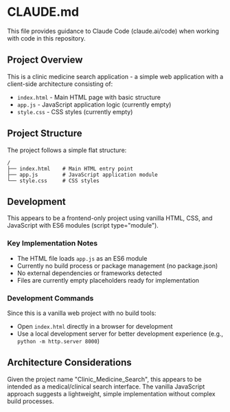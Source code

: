 # CLAUDE.md

This file provides guidance to Claude Code (claude.ai/code) when working with code in this repository.

## Project Overview

This is a clinic medicine search application - a simple web application with a client-side architecture consisting of:
- `index.html` - Main HTML page with basic structure
- `app.js` - JavaScript application logic (currently empty)
- `style.css` - CSS styles (currently empty)

## Project Structure

The project follows a simple flat structure:
```
/
├── index.html    # Main HTML entry point
├── app.js        # JavaScript application module
└── style.css     # CSS styles
```

## Development

This appears to be a frontend-only project using vanilla HTML, CSS, and JavaScript with ES6 modules (script type="module").

### Key Implementation Notes
- The HTML file loads `app.js` as an ES6 module
- Currently no build process or package management (no package.json)
- No external dependencies or frameworks detected
- Files are currently empty placeholders ready for implementation

### Development Commands
Since this is a vanilla web project with no build tools:
- Open `index.html` directly in a browser for development
- Use a local development server for better development experience (e.g., `python -m http.server 8000`)

## Architecture Considerations

Given the project name "Clinic_Medicine_Search", this appears to be intended as a medical/clinical search interface. The vanilla JavaScript approach suggests a lightweight, simple implementation without complex build processes.